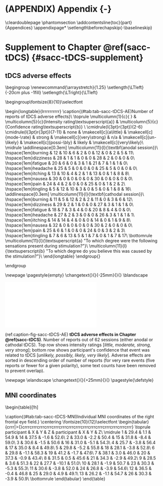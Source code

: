 

# (APPENDIX) Appendix {-}
\cleardoublepage
\phantomsection
\addcontentsline{toc}{part}{Appendices}
\appendixpage*
\setlength\beforechapskip{-\baselineskip}


# Supplement to Chapter \@ref(sacc-tDCS) {#sacc-tDCS-supplement}


## tDCS adverse effects





\begingroup
\renewcommand{\arraystretch}{1.25}
\setlength{\LTleft}{-20cm plus -1fill}
\setlength{\LTright}{\LTleft}

\begingroup\fontsize{8}{10}\selectfont

\begin{longtable}{lrrrrrrrrrr}
\caption{(\#tab:tab-sacc-tDCS-AE)Number of reports of tDCS adverse effects}\\
\toprule
\multicolumn{1}{c}{ } & \multicolumn{5}{c}{Intensity rating\textsuperscript{a}} & \multicolumn{5}{c}{Confidence rating\textsuperscript{b}} \\
\cmidrule(l{3pt}r{3pt}){2-6} \cmidrule(l{3pt}r{3pt}){7-11}
  & none & \makecell[c]{a\\little} & \makecell[c]{mode-\\rate} & strong & \makecell[c]{very\\strong} & n/a & \makecell[c]{un-\\likely} & \makecell[c]{possi-\\bly} & likely & \makecell[c]{very\\likely}\\
\midrule
\addlinespace[0.3em]
\multicolumn{11}{l}{\textbf{anodal session}}\\
\hspace{1em}burning & 12 & 10 & 6 & 2 & 0 & 12 & 0 & 2 & 5 & 11\\
\hspace{1em}dizziness & 28 & 1 & 1 & 0 & 0 & 28 & 2 & 0 & 0 & 0\\
\hspace{1em}fatigue & 20 & 6 & 0 & 3 & 1 & 21 & 7 & 1 & 1 & 0\\
\hspace{1em}headache & 25 & 5 & 0 & 0 & 0 & 25 & 5 & 0 & 0 & 0\\
\hspace{1em}itching & 13 & 10 & 4 & 2 & 1 & 13 & 0 & 1 & 8 & 8\\
\hspace{1em}nausea & 30 & 0 & 0 & 0 & 0 & 30 & 0 & 0 & 0 & 0\\
\hspace{1em}pain & 24 & 4 & 2 & 0 & 0 & 25 & 0 & 1 & 2 & 2\\
\hspace{1em}tingling & 5 & 12 & 10 & 3 & 0 & 5 & 0 & 1 & 8 & 16\\
\addlinespace[0.3em]
\multicolumn{11}{l}{\textbf{cathodal session}}\\
\hspace{1em}burning & 11 & 5 & 12 & 2 & 2 & 11 & 0 & 3 & 6 & 12\\
\hspace{1em}dizziness & 29 & 2 & 1 & 0 & 0 & 27 & 3 & 1 & 1 & 0\\
\hspace{1em}fatigue & 18 & 7 & 3 & 4 & 0 & 20 & 8 & 4 & 0 & 0\\
\hspace{1em}headache & 27 & 2 & 3 & 0 & 0 & 26 & 3 & 1 & 1 & 1\\
\hspace{1em}itching & 14 & 14 & 4 & 0 & 0 & 14 & 0 & 1 & 9 & 8\\
\hspace{1em}nausea & 32 & 0 & 0 & 0 & 0 & 30 & 2 & 0 & 0 & 0\\
\hspace{1em}pain & 25 & 6 & 1 & 0 & 0 & 24 & 0 & 3 & 2 & 3\\
\hspace{1em}tingling & 7 & 6 & 13 & 5 & 1 & 7 & 0 & 1 & 7 & 17\\
\bottomrule
\multicolumn{11}{l}{\textsuperscript{a} "To which degree were the following sensations present during stimulation?"}\\
\multicolumn{11}{l}{\textsuperscript{b} "To which degree do you believe this was caused by the stimulation?"}\\
\end{longtable}
\endgroup{}

\endgroup

\newpage
\pagestyle{empty}
\changetext{}{}{-25mm}{}{}
\blandscape

![(\#fig:fig-sacc-tDCS-AE)(ref:caption-fig-sacc-tDCS-AE)](sacc_tDCS_files/figures/figure_S1_AE.pdf) 

(ref:caption-fig-sacc-tDCS-AE) __tDCS adverse effects in Chapter \@ref(sacc-tDCS)__. Number of reports out of 62 sessions (either anodal or cathodal tDCS). Top row shows intensity ratings [_little, moderate, strong, very strong_]; bottom row shows participant's confidence that event was related to tDCS [_unlikely, possibly, likely, very likely_]. Adverse effects are sorted in descending order of number of reports (for very rare events (five reports or fewer for a given polarity), some text counts have been removed to prevent overlap).

\newpage
\elandscape
\changetext{}{}{+25mm}{}{}
\pagestyle{\defstyle}

## MNI coordinates

\begin{table}[!h]

\caption{(\#tab:tab-sacc-tDCS-MNI)Individual MNI coordinates of the right frontal eye field.}
\centering
\fontsize{10}{12}\selectfont
\begin{tabular}{crrr|>{}crrrcrrrcrrrcrrrcrrrcrrrcrrrcrrrcrrrcrrrcrrrcrrrcrrrcrrrcrrr}
\toprule
participant & X & Y & Z & participant & X & Y & Z\\
\midrule
1 & 29.4 & 1.1 & 54.9 & 14 & 37.5 & -1.6 & 52.6\\
2 & 33.0 & -2.2 & 50.4 & 15 & 31.8 & -8.4 & 59.0\\
3 & 30.6 & -1.5 & 50.6 & 16 & 31.0 & -5.1 & 54.3\\
4 & 25.7 & -3.8 & 56.4 & 17 & 35.0 & 8.4 & 49.8\\
5 & 29.8 & -5.2 & 55.8 & 18 & 28.1 & -3.8 & 52.8\\
6 & 29.8 & -1.1 & 58.3 & 19 & 41.2 & -1.7 & 47.6\\
7 & 38.1 & 3.0 & 46.0 & 20 & 37.3 & -0.9 & 43.4\\
8 & 31.5 & 0.5 & 45.6 & 21 & 34.3 & -2.9 & 49.2\\
9 & 28.5 & 3.6 & 51.3 & 22 & 27.7 & -10.1 & 51.0\\
10 & 28.1 & -1.9 & 50.7 & 23 & 30.3 & -5.3 & 55.3\\
11 & 30.6 & -3.8 & 52.0 & 24 & 26.8 & -3.9 & 54.6\\
12 & 36.5 & -0.4 & 46.8 & 25 & 29.0 & 4.9 & 49.1\\
13 & 26.2 & -1.1 & 54.7 & 26 & 30.3 & -3.9 & 50.9\\
\bottomrule
\end{tabular}
\end{table}
